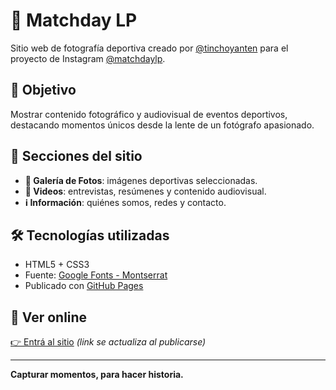 # 📸 Matchday LP

Sitio web de fotografía deportiva creado por [@tinchoyanten](https://www.instagram.com/tinchoyanten/) para el proyecto de Instagram [@matchdaylp](https://www.instagram.com/matchdaylp).

## 🎯 Objetivo

Mostrar contenido fotográfico y audiovisual de eventos deportivos, destacando momentos únicos desde la lente de un fotógrafo apasionado.

## 🧭 Secciones del sitio

- **📸 Galería de Fotos**: imágenes deportivas seleccionadas.
- **🎥 Videos**: entrevistas, resúmenes y contenido audiovisual.
- **ℹ️ Información**: quiénes somos, redes y contacto.

## 🛠 Tecnologías utilizadas

- HTML5 + CSS3
- Fuente: [Google Fonts - Montserrat](https://fonts.google.com/specimen/Montserrat)
- Publicado con [GitHub Pages](https://pages.github.com/)

## 🚀 Ver online

[👉 Entrá al sitio](https://tinchoyanten.github.io/matchdaylp) *(link se actualiza al publicarse)*

---

**Capturar momentos, para hacer historia.**
